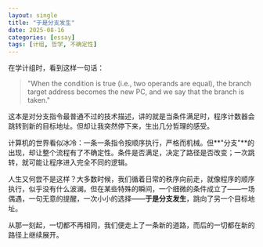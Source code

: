 ```yaml
---
layout: single
title: "于是分支发生"
date: 2025-08-16
categories: [essay]
tags: [计组, 哲学, 不确定性]
---
```


在学计组时，看到这样一句话：

> "When the condition is true (i.e., two operands are equal), the branch target address becomes the new PC, and we say that the branch is taken."

这本是对分支指令最普通不过的技术描述，讲的就是当条件满足时，程序计数器会跳转到新的目标地址。但却让我突然停下来，生出几分哲理的感受。

计算机的世界看似冰冷：一条一条指令按顺序执行，严格而机械。但**"分支"**的出现，却让整个流程有了不确定性。条件是否满足，决定了路径是否改变；一次跳转，就可能让程序进入完全不同的逻辑。

人生又何尝不是这样？大多数时候，我们循着日常的秩序向前走，就像程序的顺序执行，似乎没有什么波澜。但在某些特殊的瞬间，一个细微的条件成立了——一场偶遇，一句无意的提醒，一次小小的选择——**于是分支发生**，跳向了另一个目标地址。

从那一刻起，一切都不再相同，我们便走上了一条新的道路，而后的一切都在新的路径上继续展开。
